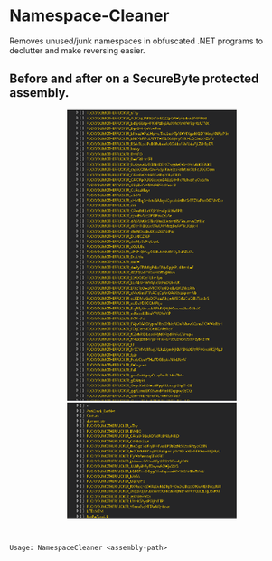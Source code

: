# Namespace-Cleaner
Removes unused/junk namespaces in obfuscated .NET programs to declutter and make reversing easier.

## Before and after on a SecureByte protected assembly.

<p align="center">
  <img src="image.png" alt="obfuscated" width="300"/>
  <img src="deobfuscated.png" alt="deobfuscated" width="300"/>
</p>

#

```
Usage: NamespaceCleaner <assembly-path>
```
